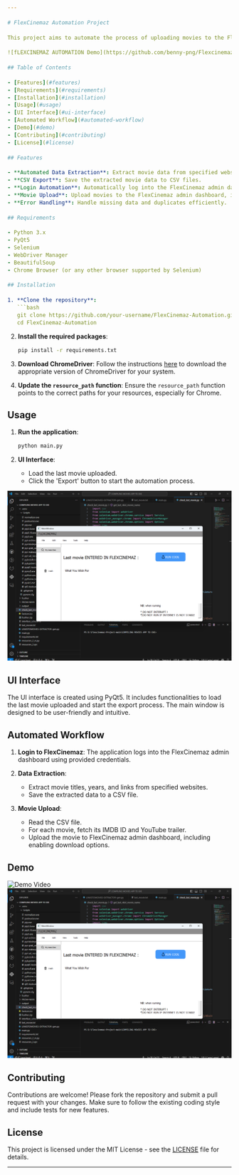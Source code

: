 ```yaml
---

# FlexCinemaz Automation Project

This project aims to automate the process of uploading movies to the FlexCinemaz website. The application is built using Python and PyQt5 for the UI interface and uses Selenium for web automation. The primary goal is to reduce the manual effort involved in adding thousands of movies to the FlexCinemaz admin dashboard.

![fLEXCINEMAZ AUTOMATION Demo](https://github.com/benny-png/Flexcinemaz-Project/blob/main/flex.png)

## Table of Contents

- [Features](#features)
- [Requirements](#requirements)
- [Installation](#installation)
- [Usage](#usage)
- [UI Interface](#ui-interface)
- [Automated Workflow](#automated-workflow)
- [Demo](#demo)
- [Contributing](#contributing)
- [License](#license)

## Features

- **Automated Data Extraction**: Extract movie data from specified websites.
- **CSV Export**: Save the extracted movie data to CSV files.
- **Login Automation**: Automatically log into the FlexCinemaz admin dashboard.
- **Movie Upload**: Upload movies to the FlexCinemaz admin dashboard, including fetching IMDB IDs and YouTube trailers.
- **Error Handling**: Handle missing data and duplicates efficiently.

## Requirements

- Python 3.x
- PyQt5
- Selenium
- WebDriver Manager
- BeautifulSoup
- Chrome Browser (or any other browser supported by Selenium)

## Installation

1. **Clone the repository**:
   ```bash
   git clone https://github.com/your-username/FlexCinemaz-Automation.git
   cd FlexCinemaz-Automation
   ```

2. **Install the required packages**:
   ```bash
   pip install -r requirements.txt
   ```

3. **Download ChromeDriver**:
   Follow the instructions [here](https://sites.google.com/a/chromium.org/chromedriver/downloads) to download the appropriate version of ChromeDriver for your system.

4. **Update the `resource_path` function**:
   Ensure the `resource_path` function points to the correct paths for your resources, especially for Chrome.

## Usage

1. **Run the application**:
   ```bash
   python main.py
   ```

2. **UI Interface**:
   - Load the last movie uploaded.
   - Click the 'Export' button to start the automation process.
  

![fLEXCINEMAZ AUTOMATION Demo](https://github.com/benny-png/Flexcinemaz-Project/blob/main/flex.png)


## UI Interface

The UI interface is created using PyQt5. It includes functionalities to load the last movie uploaded and start the export process. The main window is designed to be user-friendly and intuitive.

## Automated Workflow

1. **Login to FlexCinemaz**:
   The application logs into the FlexCinemaz admin dashboard using provided credentials.

2. **Data Extraction**:
   - Extract movie titles, years, and links from specified websites.
   - Save the extracted data to a CSV file.

3. **Movie Upload**:
   - Read the CSV file.
   - For each movie, fetch its IMDB ID and YouTube trailer.
   - Upload the movie to FlexCinemaz admin dashboard, including enabling download options.

## Demo

![Demo Video](path-to-demo-video)
![UI Screenshot](https://github.com/benny-png/Flexcinemaz-Project/blob/main/flex.png)

## Contributing

Contributions are welcome! Please fork the repository and submit a pull request with your changes. Make sure to follow the existing coding style and include tests for new features.

## License

This project is licensed under the MIT License - see the [LICENSE](LICENSE) file for details.

---
```

